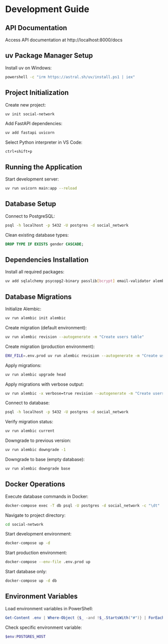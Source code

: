 # Development Guide

## API Documentation
Access API documentation at http://localhost:8000/docs

## uv Package Manager Setup
Install uv on Windows:
```bash
powershell -c "irm https://astral.sh/uv/install.ps1 | iex"
```

## Project Initialization
Create new project:
```bash
uv init social-network
```

Add FastAPI dependencies:
```bash
uv add fastapi uvicorn
```

Select Python interpreter in VS Code:
```
ctrl+shift+p
```

## Running the Application
Start development server:
```bash
uv run uvicorn main:app --reload
```

## Database Setup
Connect to PostgreSQL:
```bash
psql -h localhost -p 5432 -U postgres -d social_network
```

Clean existing database types:
```sql
DROP TYPE IF EXISTS gender CASCADE;
```

## Dependencies Installation
Install all required packages:
```bash
uv add sqlalchemy psycopg2-binary passlib[bcrypt] email-validator alembic python-dotenv pydantic-settings asyncpg loguru pyjwt faker
```

## Database Migrations
Initialize Alembic:
```bash
uv run alembic init alembic
```

Create migration (default environment):
```bash
uv run alembic revision --autogenerate -m "Create users table"
```

Create migration (production environment):
```bash
ENV_FILE=.env.prod uv run alembic revision --autogenerate -m "Create users table"
```

Apply migrations:
```bash
uv run alembic upgrade head
```

Apply migrations with verbose output:
```bash
uv run alembic -x verbose=true revision --autogenerate -m "Create users table"
```

Connect to database:
```bash
psql -h localhost -p 5432 -U postgres -d social_network
```

Verify migration status:
```bash
uv run alembic current
```

Downgrade to previous version:
```bash
uv run alembic downgrade -1
```

Downgrade to base (empty database):
```bash
uv run alembic downgrade base
```

## Docker Operations
Execute database commands in Docker:
```bash
docker-compose exec -T db psql -U postgres -d social_network -c "\dt"
```

Navigate to project directory:
```bash
cd social-network
```

Start development environment:
```bash
docker-compose up -d
```

Start production environment:
```bash
docker-compose --env-file .env.prod up
```

Start database only:
```bash
docker-compose up -d db
```

## Environment Variables
Load environment variables in PowerShell:
```powershell
Get-Content .env | Where-Object {$_ -and !$_.StartsWith("#")} | ForEach-Object {$parts = $_ -split "=",2; [Environment]::SetEnvironmentVariable($parts[0].Trim(), $parts[1].Trim(), "Process")}
```

Check specific environment variable:
```powershell
$env:POSTGRES_HOST
```